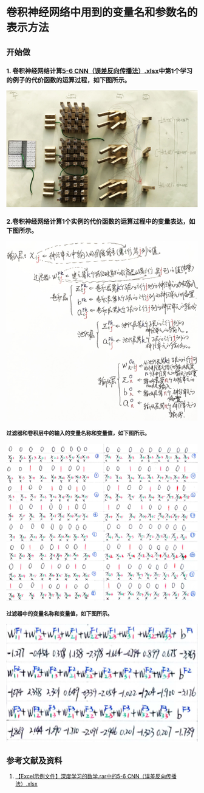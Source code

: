# 卷积神经网络中用到的变量名和参数名的表示方法

## 开始做

### 1. 卷积神经网络计算[5-6 CNN（误差反向传播法）.xlsx](http://www.ituring.com.cn/book/2593)中第1个学习的例子的代价函数的运算过程，如下图所示。

![](/images/体验卷积神经网络中的数学原理/卷积神经网络中用到的变量名和参数名的表示方法/1a1.jpg)

### 2.卷积神经网络计算1个实例的代价函数的运算过程中的变量表达，如下图所示。

![](/images/体验卷积神经网络中的数学原理/卷积神经网络中用到的变量名和参数名的表示方法/2a1.jpg)

#### 过滤器和卷积层中的输入的变量名称和变量值，如下图所示。

![](/images/体验卷积神经网络中的数学原理/卷积神经网络中用到的变量名和参数名的表示方法/2a2.png)

#### 过滤器中的变量名称和变量值，如下图所示。

![](/images/体验卷积神经网络中的数学原理/卷积神经网络中用到的变量名和参数名的表示方法/2a3.png)

## 参考文献及资料

1. [【Excel示例文件】深度学习的数学.rar中的5-6 CNN（误差反向传播法）.xlsx](http://www.ituring.com.cn/book/2593)